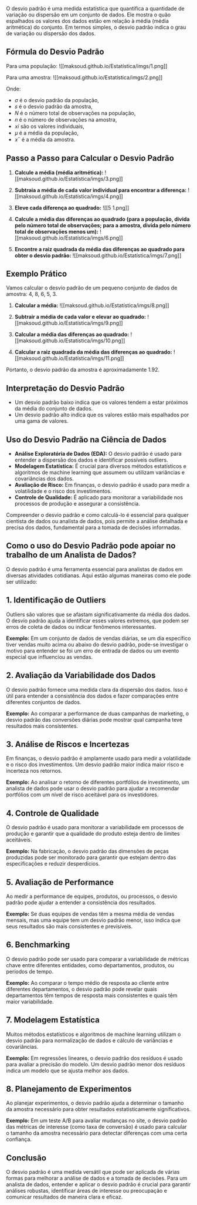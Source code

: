 O desvio padrão é uma medida estatística que quantifica a quantidade de variação ou dispersão em um conjunto de dados. Ele mostra o quão espalhados os valores dos dados estão em relação à média (média aritmética) do conjunto. Em termos simples, o desvio padrão indica o grau de variação ou dispersão dos dados.

## Fórmula do Desvio Padrão

Para uma população:
![[maksoud.github.io/Estatística/imgs/1.png]]

Para uma amostra:
![[maksoud.github.io/Estatística/imgs/2.png]]

Onde:

- _σ_ é o desvio padrão da população,
- 𝑠 é o desvio padrão da amostra,
- 𝑁 é o número total de observações na população,
- 𝑛 é o número de observações na amostra,
- 𝑥𝑖 são os valores individuais,
- 𝜇 é a média da população,
- 𝑥ˉ é a média da amostra.

## Passo a Passo para Calcular o Desvio Padrão

1. **Calcule a média (média aritmética):**
    ![[maksoud.github.io/Estatística/imgs/3.png]]
    
2. **Subtraia a média de cada valor individual para encontrar a diferença:**
    ![[maksoud.github.io/Estatística/imgs/4.png]]
    
3. **Eleve cada diferença ao quadrado:**
    ![[5 1.png]]
    
4. **Calcule a média das diferenças ao quadrado (para a população, divida pelo número total de observações; para a amostra, divida pelo número total de observações menos um):**
    ![[maksoud.github.io/Estatística/imgs/6.png]]
    
5. **Encontre a raiz quadrada da média das diferenças ao quadrado para obter o desvio padrão:**
    ![[maksoud.github.io/Estatística/imgs/7.png]]

## Exemplo Prático

Vamos calcular o desvio padrão de um pequeno conjunto de dados de amostra: 4, 8, 6, 5, 3.

1. **Calcular a média:**
    ![[maksoud.github.io/Estatística/imgs/8.png]]
    
2. **Subtrair a média de cada valor e elevar ao quadrado:**
   ![[maksoud.github.io/Estatística/imgs/9.png]]
    
3. **Calcular a média das diferenças ao quadrado:**
    ![[maksoud.github.io/Estatística/imgs/10.png]]
    
4. **Calcular a raiz quadrada da média das diferenças ao quadrado:**
    ![[maksoud.github.io/Estatística/imgs/11.png]]

Portanto, o desvio padrão da amostra é aproximadamente 1.92.

## Interpretação do Desvio Padrão

- Um desvio padrão baixo indica que os valores tendem a estar próximos da média do conjunto de dados.
- Um desvio padrão alto indica que os valores estão mais espalhados por uma gama de valores.

## Uso do Desvio Padrão na Ciência de Dados

- **Análise Exploratória de Dados (EDA):** O desvio padrão é usado para entender a dispersão dos dados e identificar possíveis outliers.
- **Modelagem Estatística:** É crucial para diversos métodos estatísticos e algoritmos de machine learning que assumem ou utilizam variâncias e covariâncias dos dados.
- **Avaliação de Risco:** Em finanças, o desvio padrão é usado para medir a volatilidade e o risco dos investimentos.
- **Controle de Qualidade:** É aplicado para monitorar a variabilidade nos processos de produção e assegurar a consistência.

Compreender o desvio padrão e como calculá-lo é essencial para qualquer cientista de dados ou analista de dados, pois permite a análise detalhada e precisa dos dados, fundamental para a tomada de decisões informadas.

## Como o uso do Desvio Padrão pode apoiar no trabalho de um Analista de Dados?

O desvio padrão é uma ferramenta essencial para analistas de dados em diversas atividades cotidianas. Aqui estão algumas maneiras como ele pode ser utilizado:

## 1. Identificação de Outliers

Outliers são valores que se afastam significativamente da média dos dados. O desvio padrão ajuda a identificar esses valores extremos, que podem ser erros de coleta de dados ou indicar fenômenos interessantes.

**Exemplo:** Em um conjunto de dados de vendas diárias, se um dia específico tiver vendas muito acima ou abaixo do desvio padrão, pode-se investigar o motivo para entender se foi um erro de entrada de dados ou um evento especial que influenciou as vendas.

## 2. Avaliação da Variabilidade dos Dados

O desvio padrão fornece uma medida clara da dispersão dos dados. Isso é útil para entender a consistência dos dados e fazer comparações entre diferentes conjuntos de dados.

**Exemplo:** Ao comparar a performance de duas campanhas de marketing, o desvio padrão das conversões diárias pode mostrar qual campanha teve resultados mais consistentes.

## 3. Análise de Riscos e Incertezas

Em finanças, o desvio padrão é amplamente usado para medir a volatilidade e o risco dos investimentos. Um desvio padrão maior indica maior risco e incerteza nos retornos.

**Exemplo:** Ao analisar o retorno de diferentes portfólios de investimento, um analista de dados pode usar o desvio padrão para ajudar a recomendar portfólios com um nível de risco aceitável para os investidores.

## 4. Controle de Qualidade

O desvio padrão é usado para monitorar a variabilidade em processos de produção e garantir que a qualidade do produto esteja dentro de limites aceitáveis.

**Exemplo:** Na fabricação, o desvio padrão das dimensões de peças produzidas pode ser monitorado para garantir que estejam dentro das especificações e reduzir desperdícios.

## 5. Avaliação de Performance

Ao medir a performance de equipes, produtos, ou processos, o desvio padrão pode ajudar a entender a consistência dos resultados.

**Exemplo:** Se duas equipes de vendas têm a mesma média de vendas mensais, mas uma equipe tem um desvio padrão menor, isso indica que seus resultados são mais consistentes e previsíveis.

## 6. Benchmarking

O desvio padrão pode ser usado para comparar a variabilidade de métricas chave entre diferentes entidades, como departamentos, produtos, ou períodos de tempo.

**Exemplo:** Ao comparar o tempo médio de resposta ao cliente entre diferentes departamentos, o desvio padrão pode revelar quais departamentos têm tempos de resposta mais consistentes e quais têm maior variabilidade.

## 7. Modelagem Estatística

Muitos métodos estatísticos e algoritmos de machine learning utilizam o desvio padrão para normalização de dados e cálculo de variâncias e covariâncias.

**Exemplo:** Em regressões lineares, o desvio padrão dos resíduos é usado para avaliar a precisão do modelo. Um desvio padrão menor dos resíduos indica um modelo que se ajusta melhor aos dados.

## 8. Planejamento de Experimentos

Ao planejar experimentos, o desvio padrão ajuda a determinar o tamanho da amostra necessário para obter resultados estatisticamente significativos.

**Exemplo:** Em um teste A/B para avaliar mudanças no site, o desvio padrão das métricas de interesse (como taxa de conversão) é usado para calcular o tamanho da amostra necessário para detectar diferenças com uma certa confiança.

## Conclusão

O desvio padrão é uma medida versátil que pode ser aplicada de várias formas para melhorar a análise de dados e a tomada de decisões. Para um analista de dados, entender e aplicar o desvio padrão é crucial para garantir análises robustas, identificar áreas de interesse ou preocupação e comunicar resultados de maneira clara e eficaz.